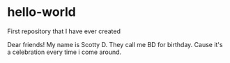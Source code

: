 # hello-world
First repository that I have ever created

Dear friends!
My name is Scotty D. They call me BD for birthday.
Cause it's a celebration every time i come around.
